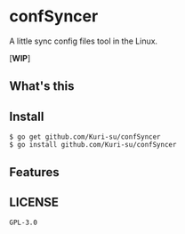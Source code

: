 # confSyncer

A little sync config files tool in the Linux.

[**WIP**]

## What's this

## Install
```shell
$ go get github.com/Kuri-su/confSyncer
$ go install github.com/Kuri-su/confSyncer
```

## Features


## LICENSE
`GPL-3.0`